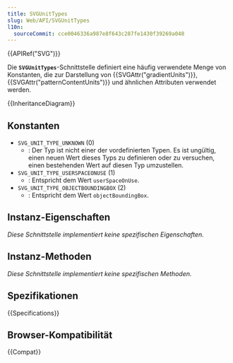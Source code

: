 ```yaml
---
title: SVGUnitTypes
slug: Web/API/SVGUnitTypes
l10n:
  sourceCommit: cce0046336a987e8f643c287fe1430f39269a048
---
```


{{APIRef("SVG")}}

Die **`SVGUnitTypes`**-Schnittstelle definiert eine häufig verwendete Menge von Konstanten, die zur Darstellung von {{SVGAttr("gradientUnits")}}, {{SVGAttr("patternContentUnits")}} und ähnlichen Attributen verwendet werden.

{{InheritanceDiagram}}

## Konstanten

- `SVG_UNIT_TYPE_UNKNOWN` (0)
  - : Der Typ ist nicht einer der vordefinierten Typen. Es ist ungültig, einen neuen Wert dieses Typs zu definieren oder zu versuchen, einen bestehenden Wert auf diesen Typ umzustellen.
- `SVG_UNIT_TYPE_USERSPACEONUSE` (1)
  - : Entspricht dem Wert `userSpaceOnUse`.
- `SVG_UNIT_TYPE_OBJECTBOUNDINGBOX` (2)
  - : Entspricht dem Wert `objectBoundingBox`.

## Instanz-Eigenschaften

_Diese Schnittstelle implementiert keine spezifischen Eigenschaften._

## Instanz-Methoden

_Diese Schnittstelle implementiert keine spezifischen Methoden._

## Spezifikationen

{{Specifications}}

## Browser-Kompatibilität

{{Compat}}
